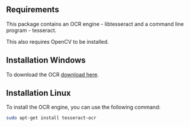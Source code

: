 ## Requirements
This package contains an OCR engine - libtesseract and a command line program - tesseract.

This also requires OpenCV to be installed.

## Installation Windows
To download the OCR [download here](https://github.com/UB-Mannheim/tesseract/wiki).

## Installation Linux
To install the OCR engine, you can use the following command:
```bash
sudo apt-get install tesseract-ocr
```
